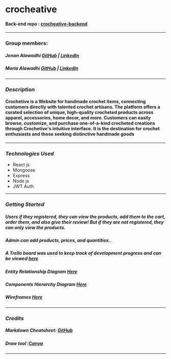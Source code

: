 # crocheative
#### Back-end repo : [crocheative-backend](https://github.com/maria0alawadhi/crocheative-backend)
---

### Group members:

##### Jenan Alawadhi [GitHub](https://github.com/jenanalawadhi1) | [LinkedIn](https://www.linkedin.com/in/jenan-alawadhi//)

##### Maria Alawadhi [GitHub](https://github.com/maria0alawadhi) | [LinkedIn](https://www.linkedin.com/in/marya-alawadhi/)

---

### **_Description_**

#### Crochetive is a Website for handmade crochet items, connecting customers directly with talented crochet artisans. The platform offers a curated selection of unique, high-quality crocheted products across apparel, accessories, home decor, and more. Customers can easily browse, customize, and purchase one-of-a-kind crocheted creations through Crochetive's intuitive interface. It is the destination for crochet enthusiasts and those seeking distinctive handmade goods

---

### **_Technologies Used_**

- React js
- Mongoose
- Express
- Node js
- JWT Auth

---

### **_Getting Started_**


##### Users if they registered, they can view the products, add them to the cart, order them, and also give their review! But if they are not registered, they can only view the products.

#####  Admin can add products, prices, and quantities..

##### A Trello board was used to keep track of development progress and can be viewed [here](https://trello.com/b/8yUaxHsC/crocheative)

##### Entity Relationship Diagram [Here](https://www.canva.com/design/DAGJmiMBaoQ/b-ww6jXGDT_mDnCM0x5SfQ/edit?utm_content=DAGJmiMBaoQ&utm_campaign=designshare&utm_medium=link2&utm_source=sharebutton)
##### Components Hierarchy Diagram [Here](https://www.canva.com/design/DAGJ5I7FmKc/3lBERCmkhgScyOALwObomw/edit?utm_content=DAGJ5I7FmKc&utm_campaign=designshare&utm_medium=link2&utm_source=sharebutton)
##### Wireframes [Here](https://www.canva.com/design/DAGJmWeh_O4/bWPaVnBbFH15WtfrqXVsKg/edit)
<!-- ##### a Draw.io diagram was used to illustrate the Entity Relationship Diagram (ERD) for the job application system project and can be viewed [here](https://www.canva.com/). -->

---

### **_Credits_**

##### Markdown Cheatsheet: [GitHub](https://guides.github.com/pdfs/markdown-cheatsheet-online.pdf)

##### Draw tool :[Canva](https://www.canva.com/)

---

